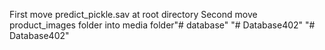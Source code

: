 First move predict_pickle.sav at root directory
Second move product_images folder into media folder"# database" 
"# Database402" 
"# Database402" 
